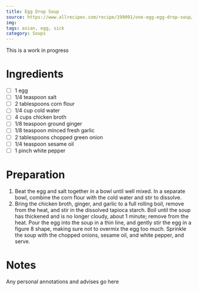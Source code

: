 ```yaml
---
title: Egg Drop Soup
source: https://www.allrecipes.com/recipe/199091/one-egg-egg-drop-soup/
img:
tags: asian, egg, sick
category: Soups
---
```


This is a work in progress

Ingredients
===========

* [ ] 1 egg
* [ ] 1/4 teaspoon salt
* [ ] 2 tablespoons corn flour
* [ ] 1/4 cup cold water
* [ ] 4 cups chicken broth
* [ ] 1/8 teaspoon ground ginger
* [ ] 1/8 teaspoon minced fresh garlic
* [ ] 2 tablespoons chopped green onion
* [ ] 1/4 teaspoon sesame oil
* [ ] 1 pinch white pepper

Preparation
===========
1. Beat the egg and salt together in a bowl until well mixed. In a separate bowl, combine the corn flour with the cold water and stir to dissolve.
2. Bring the chicken broth, ginger, and garlic to a full rolling boil, remove from the heat, and stir in the dissolved tapioca starch. Boil until the soup has thickened and is no longer cloudy, about 1 minute; remove from the heat. Pour the egg into the soup in a thin line, and gently stir the egg in a figure 8 shape, making sure not to overmix the egg too much. Sprinkle the soup with the chopped onions, sesame oil, and white pepper, and serve.

Notes
=====

Any personal annotations and advises go here
